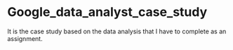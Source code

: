 # Google_data_analyst_case_study
It is the case study based on the data analysis that I have to complete as an assignment. 
